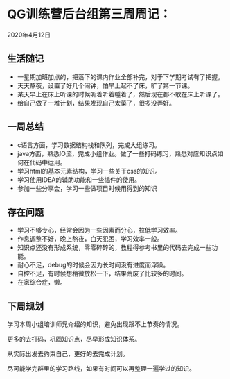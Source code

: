 # QG训练营后台组第三周周记：
2020年4月12日

## 生活随记

- 一星期加班加点的，把落下的课内作业全部补完，对于下学期考试有了把握。
- 天天熬夜，设置了好几个闹钟，怕早上起不了床，旷了第一节课。
- 某天早上在床上听课的时候听着听着睡着了，然后现在都不敢在床上听课了。
- 给自己做了一堆计划，结果发现自己太菜了，很多没弄好。

## 一周总结

- c语言方面，学习数据结构栈和队列，完成大组练习。
- java方面，熟悉IO流，完成小组作业。做了一些打码练习，熟悉对应知识点如何在代码中运用。
- 学习html的基本元素结构，学习一些关于css的知识。
- 学习使用IDEA的辅助功能和一些插件的使用。
- 参加一些分享会，学习一些做项目时候用得到的知识

## 存在问题

- 学习不够专心，经常会因为一些因素而分心，拉低学习效率。
- 作息调整不好，晚上熬夜，白天犯困，学习效率一般。
- 知识点还没有形成系统，零零碎碎的，教程得参考书里的代码去完成一些功能。
- 耐心不足，debug的时候会因为长时间没有进度而浮躁。
- 自控不足，有时候想稍微放松一下，结果荒废了比较多的时间。
- 在家综合症，懒。

## 下周规划

学习本周小组培训师兄介绍的知识，避免出现跟不上节奏的情况。

更多的去打码，巩固知识点，尽早形成知识体系。

从实际出发去约束自己，更好的去完成计划。

尽可能学完群里的学习路线，如果有时间可以再整理一遍学过的知识。



